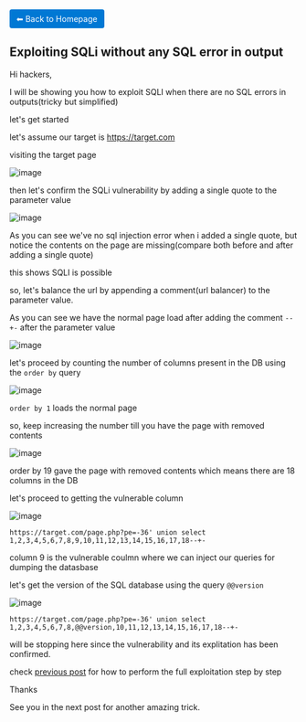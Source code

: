 <a href="https://0xvenus.github.io" style="display:inline-block; padding:8px 12px; background:#0078d4; color:#fff; text-decoration:none; border-radius:4px;">
    ⬅ Back to Homepage
</a>

<h2>Exploiting SQLi without any SQL error in output</h2>

Hi hackers,

I will be showing you how to exploit SQLI when there are no SQL errors in outputs(tricky but simplified)

let's get started

let's assume our target is https://target.com

visiting the target page

![image](https://github.com/0xVenus/0xVenus.github.io/assets/97831939/06b1f5f2-d024-471f-a5bf-8a8af33fff1a)

then let's confirm the SQLi vulnerability by adding a single quote to the parameter value

![image](https://github.com/0xVenus/0xVenus.github.io/assets/97831939/0aa95256-4a7b-4148-9c08-327a416a4f03)

As you can see we've no sql injection error when i added a single quote, but notice the contents on the page are missing(compare both before and after adding a single quote)

this shows SQLI is possible

so, let's balance the url by appending a comment(url balancer) to the parameter value.

As you can see we have the normal page load after adding the comment ``--+-``  after the parameter value

![image](https://github.com/0xVenus/0xVenus.github.io/assets/97831939/789e1e84-16fd-4787-b0d6-04e2be93f5d7)

let's proceed by counting the number of columns present in the DB using the ``order by`` query

![image](https://github.com/0xVenus/0xVenus.github.io/assets/97831939/81541d07-6547-4208-88cc-ceefdf79a7ef)

``order by 1`` loads the normal page

so, keep increasing the number till you have the page with removed contents

![image](https://github.com/0xVenus/0xVenus.github.io/assets/97831939/09431fc0-0d04-4677-beff-74b7591f7f7b)

order by 19 gave the page with removed contents which means there are 18 columns in the DB

let's proceed to getting the vulnerable column 

![image](https://github.com/0xVenus/0xVenus.github.io/assets/97831939/3036036f-de61-42a1-b72e-8638cdceb1fd)

```https://target.com/page.php?pe=-36' union select 1,2,3,4,5,6,7,8,9,10,11,12,13,14,15,16,17,18--+-```

column 9 is the vulnerable coulmn where we can inject our queries for dumping the datasbase

let's get the version of the SQL database using the query ``@@version``

![image](https://github.com/0xVenus/0xVenus.github.io/assets/97831939/21fb6754-0c1f-41cc-8ba0-1bd7d814d342)

```https://target.com/page.php?pe=-36' union select 1,2,3,4,5,6,7,8,@@version,10,11,12,13,14,15,16,17,18--+-```

will be stopping here since the vulnerability and its explitation has been confirmed.

check [previous post](https://0xvenus.github.io/posts/tutorials/Union_Based_SQLi.html) for how to perform the full exploitation step by step

Thanks

See you in the next post for another amazing trick.









 



